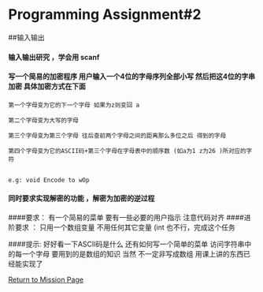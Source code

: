 Programming Assignment#2
=========

##输入输出
#### 输入输出研究 ，学会用 scanf
#### 写一个简易的加密程序 用户输入一个4位的字母序列全部小写 然后把这4位的字串加密 具体加密方式在下面
```
第一个字母变为它的下一个字母 如果为z则变回 a

第二个字母变为大写的字母

第三个字母变为第三个字母 往后查前两个字母之间的距离那么多位之后 得到的字母 

第四个字母变为它的ASCII码+第三个字母在字母表中的顺序数 (如a为1 z为26 )所对应的字符 


```


```
e.g: void Encode to wOp
```
#### 同时要求实现解密的功能 ，解密为加密的逆过程
####要求： 有一个简易的菜单 要有一些必要的用户指示 注意代码对齐
####进阶要求 ： 只用一个数组变量 不用任何其它变量 (int 也不行，完成这个任务

####提示:  好好看一下ASCII码是什么 还有如何写一个简单的菜单 访问字符串中的每一个字母 要用到的是数组的知识 当然 不一定非写成数组 用课上讲的东西已经能实现了 




[Return to Mission Page](https://github.com/VOID001/NEUP-Net-Depart/blob/master/README.md)

